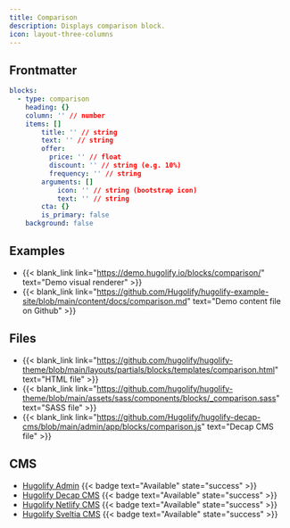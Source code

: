 ```yaml
---
title: Comparison
description: Displays comparison block.
icon: layout-three-columns
---
```


## Frontmatter

```yml
blocks:
  - type: comparison
    heading: {}
    column: '' // number
    items: []
        title: '' // string
        text: '' // string
        offer:
          price: '' // float
          discount: '' // string (e.g. 10%)
          frequency: '' // string
        arguments: []
            icon: '' // string (bootstrap icon)
            text: '' // string
        cta: {}
        is_primary: false
    background: false
```

## Examples

- {{< blank_link link="https://demo.hugolify.io/blocks/comparison/" text="Demo visual renderer" >}}
- {{< blank_link link="https://github.com/Hugolify/hugolify-example-site/blob/main/content/docs/comparison.md" text="Demo content file on Github" >}}

## Files

- {{< blank_link link="https://github.com/hugolify/hugolify-theme/blob/main/layouts/partials/blocks/templates/comparison.html" text="HTML file" >}}
- {{< blank_link link="https://github.com/hugolify/hugolify-theme/blob/main/assets/sass/components/blocks/_comparison.sass" text="SASS file" >}}
- {{< blank_link link="https://github.com/Hugolify/hugolify-decap-cms/blob/main/admin/app/blocks/comparison.js" text="Decap CMS file" >}}

## CMS

- [Hugolify Admin](/docs/cms/admin/) {{< badge text="Available" state="success" >}}
- [Hugolify Decap CMS](/docs/cms/decap-cms/) {{< badge text="Available" state="success" >}}
- [Hugolify Netlify CMS](/docs/cms/netlify-cms/) {{< badge text="Available" state="success" >}}
- [Hugolify Sveltia CMS](/docs/cms/sveltia-cms/) {{< badge text="Available" state="success" >}}
